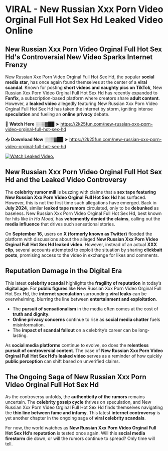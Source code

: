 # VIRAL - New Russian Xxx Porn Video Orginal Full Hot Sex Hd Leaked Video Online

## **New Russian Xxx Porn Video Orginal Full Hot Sex Hd's Controversial New Video Sparks Internet Frenzy**  

New Russian Xxx Porn Video Orginal Full Hot Sex Hd, the popular **social media star**, has once again found themselves at the center of a **viral scandal**. Known for posting **short videos and naughty pics on TikTok**, New Russian Xxx Porn Video Orginal Full Hot Sex Hd has recently expanded to **Fanfix**, a subscription-based platform where creators share **adult content**. However, a **leaked video** allegedly featuring New Russian Xxx Porn Video Orginal Full Hot Sex Hd has taken the internet by storm, igniting intense **speculation** and fueling an **online privacy** debate.  

🔴 **Watch Here** ░░▒▓██ ➤ https://2k25fun.com/new-russian-xxx-porn-video-orginal-full-hot-sex-hd  

📥 **Download Now** ░░▒▓██ ➤ https://2k25fun.com/new-russian-xxx-porn-video-orginal-full-hot-sex-hd  

[![Watch Leaked Video.](https://miro.medium.com/v2/resize:fit:828/format:webp/1*cilzJN44JGOrTw9NJCrNHA.gif "Watch Leaked Video")](https://2k25fun.com/new-russian-xxx-porn-video-orginal-full-hot-sex-hd)

## **New Russian Xxx Porn Video Orginal Full Hot Sex Hd and the Leaked Video Controversy**  

The **celebrity rumor mill** is buzzing with claims that a **sex tape featuring New Russian Xxx Porn Video Orginal Full Hot Sex Hd** has surfaced. However, this is not the first time such allegations have emerged. Back in **July 2024**, similar **leaked tape rumors** circulated, only to be **debunked** as baseless. New Russian Xxx Porn Video Orginal Full Hot Sex Hd, best known for hits like *In Ha Mood*, has **vehemently denied the claims**, calling out the **media influence** that drives such sensational stories.  

On **September 16**, users on **X (formerly known as Twitter)** flooded the platform with discussions about the alleged **New Russian Xxx Porn Video Orginal Full Hot Sex Hd leaked video**. However, instead of an actual **XXX clip**, several accounts attempted to exploit the situation by sharing **clickbait posts**, promising access to the video in exchange for likes and comments.  

## **Reputation Damage in the Digital Era**  

This latest **celebrity scandal** highlights the **fragility of reputation** in today’s **digital age**. For **public figures** like New Russian Xxx Porn Video Orginal Full Hot Sex Hd, the **internet speculation** surrounding **viral leaks** can be overwhelming, blurring the line between **entertainment and exploitation**.  

- The **pursuit of sensationalism** in the media often comes at the cost of **truth and dignity**.  
- **Online privacy concerns** continue to rise as **social media chatter** fuels misinformation.  
- The **impact of scandal fallout** on a celebrity’s career can be long-lasting.  

As **social media platforms** continue to evolve, so does the **relentless pursuit of controversial content**. The case of **New Russian Xxx Porn Video Orginal Full Hot Sex Hd’s leaked video** serves as a reminder of how quickly **public perception** can shift based on unverified claims.  

## **The Ongoing Saga of New Russian Xxx Porn Video Orginal Full Hot Sex Hd**  

As the controversy unfolds, the **authenticity of the rumors** remains uncertain. The **celebrity gossip cycle** thrives on speculation, and New Russian Xxx Porn Video Orginal Full Hot Sex Hd finds themselves navigating the **thin line between fame and infamy**. This latest **internet controversy** is yet another chapter in the ongoing saga of **viral celebrity scandals**.  

For now, the world watches as **New Russian Xxx Porn Video Orginal Full Hot Sex Hd’s reputation** is tested once again. Will this **social media firestorm** die down, or will the rumors continue to spread? Only time will tell.